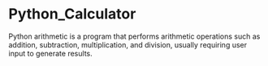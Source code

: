 # Python_Calculator
Python arithmetic is a program that performs arithmetic operations such as addition, subtraction, multiplication, and division, usually requiring user input to generate results.
